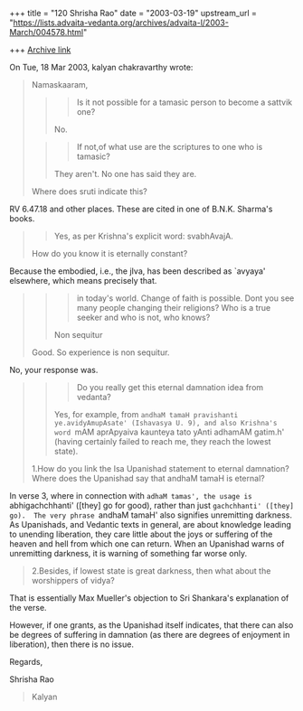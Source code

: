 +++
title = "120 Shrisha Rao"
date = "2003-03-19"
upstream_url = "https://lists.advaita-vedanta.org/archives/advaita-l/2003-March/004578.html"

+++
[Archive link](https://lists.advaita-vedanta.org/archives/advaita-l/2003-March/004578.html)

On Tue, 18 Mar 2003, kalyan chakravarthy wrote:

> Namaskaaram,
>
> > > Is it not possible for a tamasic person to become a sattvik one?
> >
> >No.
>
> > > If not,of what use are the scriptures to one who is tamasic?
> >
> >They aren't.  No one has said they are.
>
> Where does sruti indicate this?

RV 6.47.18 and other places.  These are cited in one of B.N.K. Sharma's
books.

> >Yes, as per Krishna's explicit word: svabhAvajA.
>
> How do you know it is eternally constant?

Because the embodied, i.e., the jIva, has been described as `avyaya'
elsewhere, which means precisely that.

> > > in today's world. Change of faith is possible. Dont you see many people
> > > changing their religions? Who is a true seeker and who is not, who
> >knows?
> >
> >Non sequitur
>
> Good. So experience is non sequitur.

No, your response was.

> > > Do you really get this eternal damnation idea from vedanta?
> >
> >Yes, for example, from `andhaM tamaH pravishanti ye.avidyAmupAsate'
> >(Ishavasya U. 9), and also Krishna's word `mAM aprApyaiva kaunteya tato
> >yAnti adhamAM gatim.h' (having certainly failed to reach me, they reach
> >the lowest state).
>
> 1.How do you link the Isa Upanishad statement to eternal damnation? Where
> does the Upanishad say that andhaM tamaH is eternal?

In verse 3, where in connection with `adhaM tamas', the usage is
`abhigachchhanti' ([they] go for good), rather than just `gachchhanti'
([they] go).  The very phrase `andhaM tamaH' also signifies unremitting
darkness.  As Upanishads, and Vedantic texts in general, are about
knowledge leading to unending liberation, they care little about the joys
or suffering of the heaven and hell from which one can return.  When an
Upanishad warns of unremitting darkness, it is warning of something far
worse only.

> 2.Besides, if lowest state is great darkness, then what about the
> worshippers of vidya?

That is essentially Max Mueller's objection to Sri Shankara's explanation
of the verse.

However, if one grants, as the Upanishad itself indicates, that there can
also be degrees of suffering in damnation (as there are degrees of
enjoyment in liberation), then there is no issue.

Regards,

Shrisha Rao

> Kalyan

